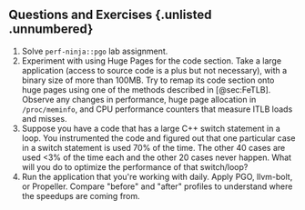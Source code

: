 ## Questions and Exercises {.unlisted .unnumbered}

1. Solve `perf-ninja::pgo` lab assignment.
2. Experiment with using Huge Pages for the code section. Take a large application (access to source code is a plus but not necessary), with a binary size of more than 100MB. Try to remap its code section onto huge pages using one of the methods described in [@sec:FeTLB]. Observe any changes in performance, huge page allocation in `/proc/meminfo`, and CPU performance counters that measure ITLB loads and misses.
3. Suppose you have a code that has a large C++ switch statement in a loop. You instrumented the code and figured out that one particular case in a switch statement is used 70% of the time. The other 40 cases are used <3% of the time each and the other 20 cases never happen. What will you do to optimize the performance of that switch/loop?
4. Run the application that you're working with daily. Apply PGO, llvm-bolt, or Propeller. Compare "before" and "after" profiles to understand where the speedups are coming from.

